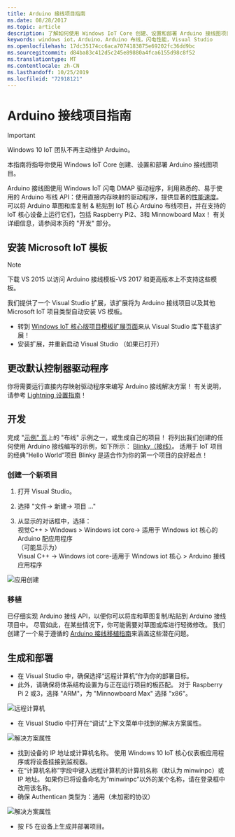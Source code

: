 ```yaml
---
title: Arduino 接线项目指南
ms.date: 08/28/2017
ms.topic: article
description: 了解如何使用 Windows IoT Core 创建、设置和部署 Arduino 接线图项目。
keywords: windows iot，Arduino，Arduino 布线，闪电性能，Visual Studio
ms.openlocfilehash: 17dc35174cc6aca7074183875e69202fc36dd9bc
ms.sourcegitcommit: d84ba83c412d5c245e89880a4fca6155d98c8f52
ms.translationtype: MT
ms.contentlocale: zh-CN
ms.lasthandoff: 10/25/2019
ms.locfileid: "72918121"
---
```

# <a name="arduino-wiring-project-guide"></a>Arduino 接线项目指南

> [!IMPORTANT]
> Windows 10 IoT 团队不再主动维护 Arduino。

本指南将指导你使用 Windows IoT Core 创建、设置和部署 Arduino 接线图项目。

Arduino 接线图使用 Windows IoT 闪电 DMAP 驱动程序，利用熟悉的、易于使用的 Arduino 布线 API：使用直接内存映射的驱动程序，提供显著的[性能速度](../develop-your-app/LightningPerformance.md)。 可以将 Arduino 草图和库复制 & 粘贴到 IoT 核心 Arduino 布线项目，并在支持的 IoT 核心设备上运行它们，包括 Raspberry Pi2、3和 Minnowboard Max！ 有关详细信息，请参阅本页的 "开发" 部分。

## <a name="install-the-microsoft-iot-templates"></a>安装 Microsoft IoT 模板

> [!NOTE]
> 下载 VS 2015 以访问 Arduino 接线模板-VS 2017 和更高版本上不支持这些模板。

我们提供了一个 Visual Studio 扩展，该扩展将为 Arduino 接线项目以及其他 Microsoft IoT 项目类型自动安装 VS 模板。 

- 转到 [Windows IoT 核心版项目模板扩展页面](https://go.microsoft.com/fwlink/?linkid=847472)来从 Visual Studio 库下载该扩展！
- 安装扩展，并重新启动 Visual Studio （如果已打开）

## <a name="change-the-default-controller-driver"></a>更改默认控制器驱动程序

你将需要运行直接内存映射驱动程序来编写 Arduino 接线解决方案！ 有关说明，请参考 [Lightning 设置指南](../develop-your-app/LightningSetup.md)！

## <a name="develop"></a>开发
完成 "[示例" 页](https://developer.microsoft.com/en-us/windows/iot/samples)上的 "布线" 示例之一，或生成自己的项目！ 将列出我们创建的任何使用 Arduino 接线编写的示例，如下所示： [Blinky（接线）](https://developer.microsoft.com/en-us/windows/iot/samples/helloblinkybackgroundwiring)。 适用于 IoT 项目的经典“Hello World”项目 Blinky 是适合作为你的第一个项目的良好起点！

### <a name="create-a-new-project"></a>创建一个新项目
1. 打开 Visual Studio。

2. 选择 "文件-> 新建-> 项目 ..."

3. 从显示的对话框中，选择：  
视觉C++ > Windows > Windows iot core-> 适用于 Windows iot 核心的 Arduino 配应用程序  
（可能显示为）  
Visual C++ -> Windows iot core-适用于 Windows iot 核心 > Arduino 接线应用程序 


![应用创建](../media/ArduinoWiring/appcreate.png)

### <a name="porting"></a>移植

已仔细实现 Arduino 接线 API，以便你可以将库和草图复制/粘贴到 Arduino 接线项目中。 尽管如此，在某些情况下，你可能需要对草图或库进行轻微修改。 我们创建了一个易于遵循的 [Arduino 接线移植指南](ArduinoWiringPortingGuide.md)来涵盖这些潜在问题。

## <a name="build-and-deploy"></a>生成和部署

- 在 Visual Studio 中，确保选择“远程计算机”作为你的部署目标。
- 此外，请确保将体系结构设置为与正在运行项目的板匹配。 对于 Raspberry Pi 2 或3，选择 "ARM"，为 "Minnowboard Max" 选择 "x86"。

![远程计算机](../media/ArduinoWiring/wiringapp_remotemachine.png)

- 在 Visual Studio 中打开在“调试”上下文菜单中找到的解决方案属性。

![解决方案属性](../media/ArduinoWiring/wiringapp_properties.png)

- 找到设备的 IP 地址或计算机名称。 使用 Windows 10 IoT 核心仪表板应用程序或将设备挂接到监视器。
- 在“计算机名称”字段中键入远程计算机的计算机名称（默认为 minwinpc）或 IP 地址。 如果你已将设备命名为“minwinpc”以外的某个名称，请在登录框中改用该名称。
- 确保 Authentican 类型为：通用（未加密的协议）

![解决方案属性](../media/ArduinoWiring/wiringapp_properties2.png)

- 按 F5 在设备上生成并部署项目。
